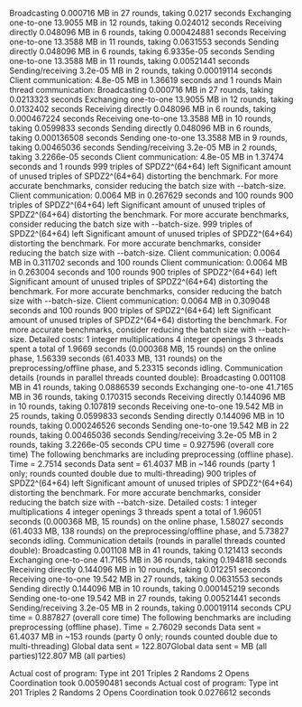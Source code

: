 Broadcasting 0.000716 MB in 27 rounds, taking 0.0217 seconds
Exchanging one-to-one 13.9055 MB in 12 rounds, taking 0.024012 seconds
Receiving directly 0.048096 MB in 6 rounds, taking 0.000424881 seconds
Receiving one-to-one 13.3588 MB in 11 rounds, taking 0.0631553 seconds
Sending directly 0.048096 MB in 6 rounds, taking 6.9335e-05 seconds
Sending one-to-one 13.3588 MB in 11 rounds, taking 0.00521441 seconds
Sending/receiving 3.2e-05 MB in 2 rounds, taking 0.00019114 seconds
Client communication: 4.8e-05 MB in 1.36619 seconds and 1 rounds 
Main thread communication:
Broadcasting 0.000716 MB in 27 rounds, taking 0.0213323 seconds
Exchanging one-to-one 13.9055 MB in 12 rounds, taking 0.0132402 seconds
Receiving directly 0.048096 MB in 6 rounds, taking 0.000467224 seconds
Receiving one-to-one 13.3588 MB in 10 rounds, taking 0.0599833 seconds
Sending directly 0.048096 MB in 6 rounds, taking 0.000136508 seconds
Sending one-to-one 13.3588 MB in 9 rounds, taking 0.00465036 seconds
Sending/receiving 3.2e-05 MB in 2 rounds, taking 3.2266e-05 seconds
Client communication: 4.8e-05 MB in 1.37474 seconds and 1 rounds 
        999 triples of SPDZ2^(64+64) left
Significant amount of unused triples of SPDZ2^(64+64) distorting the benchmark. For more accurate benchmarks, consider reducing the batch size with --batch-size.
Client communication: 0.0064 MB in 0.267629 seconds and 100 rounds 
        900 triples of SPDZ2^(64+64) left
Significant amount of unused triples of SPDZ2^(64+64) distorting the benchmark. For more accurate benchmarks, consider reducing the batch size with --batch-size.
        999 triples of SPDZ2^(64+64) left
Significant amount of unused triples of SPDZ2^(64+64) distorting the benchmark. For more accurate benchmarks, consider reducing the batch size with --batch-size.
Client communication: 0.0064 MB in 0.311702 seconds and 100 rounds 
Client communication: 0.0064 MB in 0.263004 seconds and 100 rounds 
        900 triples of SPDZ2^(64+64) left
Significant amount of unused triples of SPDZ2^(64+64) distorting the benchmark. For more accurate benchmarks, consider reducing the batch size with --batch-size.
Client communication: 0.0064 MB in 0.309048 seconds and 100 rounds 
        900 triples of SPDZ2^(64+64) left
Significant amount of unused triples of SPDZ2^(64+64) distorting the benchmark. For more accurate benchmarks, consider reducing the batch size with --batch-size.
Detailed costs:
             1 integer multiplications
             4 integer openings
3 threads spent a total of 1.9669 seconds (0.000368 MB, 15 rounds) on the online phase, 1.56339 seconds (61.4033 MB, 131 rounds) on the preprocessing/offline phase, and 5.23315 seconds idling.
Communication details (rounds in parallel threads counted double):
Broadcasting 0.001108 MB in 41 rounds, taking 0.0886539 seconds
Exchanging one-to-one 41.7165 MB in 36 rounds, taking 0.170315 seconds
Receiving directly 0.144096 MB in 10 rounds, taking 0.107819 seconds
Receiving one-to-one 19.542 MB in 25 rounds, taking 0.0599833 seconds
Sending directly 0.144096 MB in 10 rounds, taking 0.000246526 seconds
Sending one-to-one 19.542 MB in 22 rounds, taking 0.00465036 seconds
Sending/receiving 3.2e-05 MB in 2 rounds, taking 3.2266e-05 seconds
CPU time = 0.927596 (overall core time)
The following benchmarks are including preprocessing (offline phase).
Time = 2.7514 seconds 
Data sent = 61.4037 MB in ~146 rounds (party 1 only; rounds counted double due to multi-threading)
        900 triples of SPDZ2^(64+64) left
Significant amount of unused triples of SPDZ2^(64+64) distorting the benchmark. For more accurate benchmarks, consider reducing the batch size with --batch-size.
Detailed costs:
             1 integer multiplications
             4 integer openings
3 threads spent a total of 1.96051 seconds (0.000368 MB, 15 rounds) on the online phase, 1.58027 seconds (61.4033 MB, 138 rounds) on the preprocessing/offline phase, and 5.73827 seconds idling.
Communication details (rounds in parallel threads counted double):
Broadcasting 0.001108 MB in 41 rounds, taking 0.121413 seconds
Exchanging one-to-one 41.7165 MB in 36 rounds, taking 0.194818 seconds
Receiving directly 0.144096 MB in 10 rounds, taking 0.012251 seconds
Receiving one-to-one 19.542 MB in 27 rounds, taking 0.0631553 seconds
Sending directly 0.144096 MB in 10 rounds, taking 0.000145219 seconds
Sending one-to-one 19.542 MB in 27 rounds, taking 0.00521441 seconds
Sending/receiving 3.2e-05 MB in 2 rounds, taking 0.00019114 seconds
CPU time = 0.887827 (overall core time)
The following benchmarks are including preprocessing (offline phase).
Time = 2.76029 seconds 
Data sent = 61.4037 MB in ~153 rounds (party 0 only; rounds counted double due to multi-threading)
Global data sent = 122.807Global data sent =  MB (all parties)122.807 MB (all parties)

Actual cost of program:
  Type int
           201        Triples
             2        Randoms
             2          Opens
Coordination took 0.00590481 seconds
Actual cost of program:
  Type int
           201        Triples
             2        Randoms
             2          Opens
Coordination took 0.0276612 seconds